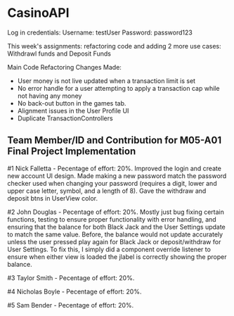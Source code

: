 # CasinoAPI

Log in credentials:
Username: testUser
Password: password123



This week's assignments: refactoring code and adding 2 more use cases: Withdrawl funds and Deposit Funds

Main Code Refactoring Changes Made: 
- User money is not live updated when a transaction limit is set
- No error handle for a user attempting to apply a transaction cap while not having any money
- No back-out button in the games tab.
- Alignment issues in the User Profile UI
- Duplicate TransactionControllers

## Team Member/ID and Contribution for M05-A01 Final Project Implementation

#1 Nick Falletta - Pecentage of effort: 20%. Improved the login and create new account UI design. Made making a new password match the password checker used when changing your password (requires a digit, lower and upper case letter, symbol, and a length of 8). Gave the withdraw and deposit btns in UserView color.

#2 John Douglas - Pecentage of effort: 20%. Mostly just bug fixing certain functions, testing to ensure proper functionality with error handling, and ensuring that the balance for both Black Jack and the User Settings update to match the same value. Before, the balance would not update accurately unless the user pressed play again for Black Jack or deposit/withdraw for User Settings. To fix this, I simply did a component override listener to ensure when either view is loaded the jlabel is correctly showing the proper balance. 

#3 Taylor Smith - Pecentage of effort: 20%. 

#4 Nicholas Boyle - Pecentage of effort: 20%.

#5 Sam Bender - Pecentage of effort: 20%. 

